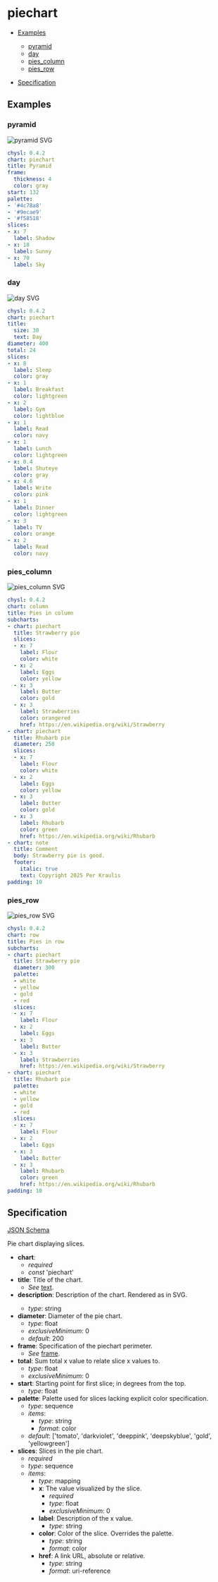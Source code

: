 # piechart

- [Examples](#examples)
  - [pyramid](#pyramid)
  - [day](#day)
  - [pies_column](#pies_column)
  - [pies_row](#pies_row)

- [Specification](#specification)

## Examples

### pyramid

![pyramid SVG](pyramid.svg)

```yaml
chysl: 0.4.2
chart: piechart
title: Pyramid
frame:
  thickness: 4
  color: gray
start: 132
palette:
- '#4c78a8'
- '#9ecae9'
- '#f58518'
slices:
- x: 7
  label: Shadow
- x: 18
  label: Sunny
- x: 70
  label: Sky
```
### day

![day SVG](day.svg)

```yaml
chysl: 0.4.2
chart: piechart
title:
  size: 30
  text: Day
diameter: 400
total: 24
slices:
- x: 8
  label: Sleep
  color: gray
- x: 1
  label: Breakfast
  color: lightgreen
- x: 2
  label: Gym
  color: lightblue
- x: 1
  label: Read
  color: navy
- x: 1
  label: Lunch
  color: lightgreen
- x: 0.4
  label: Shuteye
  color: gray
- x: 4.6
  label: Write
  color: pink
- x: 1
  label: Dinner
  color: lightgreen
- x: 3
  label: TV
  color: orange
- x: 2
  label: Read
  color: navy
```
### pies_column

![pies_column SVG](pies_column.svg)

```yaml
chysl: 0.4.2
chart: column
title: Pies in column
subcharts:
- chart: piechart
  title: Strawberry pie
  slices:
  - x: 7
    label: Flour
    color: white
  - x: 2
    label: Eggs
    color: yellow
  - x: 3
    label: Butter
    color: gold
  - x: 3
    label: Strawberries
    color: orangered
    href: https://en.wikipedia.org/wiki/Strawberry
- chart: piechart
  title: Rhubarb pie
  diameter: 250
  slices:
  - x: 7
    label: Flour
    color: white
  - x: 2
    label: Eggs
    color: yellow
  - x: 3
    label: Butter
    color: gold
  - x: 3
    label: Rhubarb
    color: green
    href: https://en.wikipedia.org/wiki/Rhubarb
- chart: note
  title: Comment
  body: Strawberry pie is good.
  footer:
    italic: true
    text: Copyright 2025 Per Kraulis
padding: 10
```
### pies_row

![pies_row SVG](pies_row.svg)

```yaml
chysl: 0.4.2
chart: row
title: Pies in row
subcharts:
- chart: piechart
  title: Strawberry pie
  diameter: 300
  palette:
  - white
  - yellow
  - gold
  - red
  slices:
  - x: 7
    label: Flour
  - x: 2
    label: Eggs
  - x: 3
    label: Butter
  - x: 3
    label: Strawberries
    href: https://en.wikipedia.org/wiki/Strawberry
- chart: piechart
  title: Rhubarb pie
  palette:
  - white
  - yellow
  - gold
  - red
  slices:
  - x: 7
    label: Flour
  - x: 2
    label: Eggs
  - x: 3
    label: Butter
  - x: 3
    label: Rhubarb
    color: green
    href: https://en.wikipedia.org/wiki/Rhubarb
padding: 10
```
## Specification

[JSON Schema](piechart.md)

Pie chart displaying slices.

- **chart**:
  - *required*
  - *const* 'piechart'
- **title**: Title of the chart.
  - *See* [text](schema_defs.md#text).
- **description**: Description of the chart. Rendered as <desc> in SVG.
  - *type*: string
- **diameter**: Diameter of the pie chart.
  - *type*: float
  - *exclusiveMinimum*: 0
  - *default*: 200
- **frame**: Specification of the piechart perimeter.
  - *See* [frame](schema_defs.md#frame).
- **total**: Sum total x value to relate slice x values to.
  - *type*: float
  - *exclusiveMinimum*: 0
- **start**: Starting point for first slice; in degrees from the top.
  - *type*: float
- **palette**: Palette used for slices lacking explicit color specification.
  - *type*: sequence
  - *items*:
    - *type*: string
    - *format*: color
  - *default*: ['tomato', 'darkviolet', 'deeppink', 'deepskyblue', 'gold', 'yellowgreen']
- **slices**: Slices in the pie chart.
  - *required*
  - *type*: sequence
  - *items*:
    - *type*: mapping
    - **x**: The value visualized by the slice.
      - *required*
      - *type*: float
      - *exclusiveMinimum*: 0
    - **label**: Description of the x value.
      - *type*: string
    - **color**: Color of the slice. Overrides the palette.
      - *type*: string
      - *format*: color
    - **href**: A link URL, absolute or relative.
      - *type*: string
      - *format*: uri-reference

